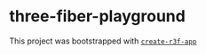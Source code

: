 # three-fiber-playground

This project was bootstrapped with [`create-r3f-app`](https://github.com/utsuboco/create-r3f-app)